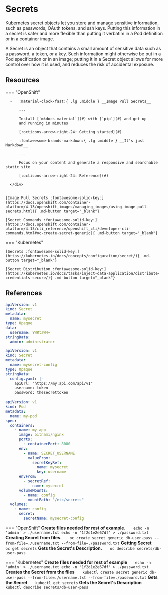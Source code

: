 # Secrets

Kubernetes secret objects let you store and manage sensitive information, such as passwords, OAuth tokens, and ssh keys. Putting this information in a secret is safer and more flexible than putting it verbatim in a Pod definition or in a container image.

A Secret is an object that contains a small amount of sensitive data such as a password, a token, or a key. Such information might otherwise be put in a Pod specification or in an image; putting it in a Secret object allows for more control over how it is used, and reduces the risk of accidental exposure.

## Resources

=== "OpenShift"
    <div class="grid cards" markdown>

      -   :material-clock-fast:{ .lg .middle } __Image Pull Secrets__

          ---

          Install [`mkdocs-material`](#) with [`pip`](#) and get up
          and running in minutes

          [:octicons-arrow-right-24: Getting started](#)

      -   :fontawesome-brands-markdown:{ .lg .middle } __It's just Markdown__

          ---

          Focus on your content and generate a responsive and searchable static site

          [:octicons-arrow-right-24: Reference](#)

      </div>


    [Image Pull Secrets :fontawesome-solid-key:](https://docs.openshift.com/container-platform/4.13/openshift_images/managing_images/using-image-pull-secrets.html){ .md-button target="_blank"}

    [Secret Commands :fontawesome-solid-key:](https://docs.openshift.com/container-platform/4.13/cli_reference/openshift_cli/developer-cli-commands.html#oc-create-secret-generic){ .md-button target="_blank"}

=== "Kubernetes"

    [Secrets :fontawesome-solid-key:](https://kubernetes.io/docs/concepts/configuration/secret/){ .md-button target="_blank"}

    [Secret Distribution :fontawesome-solid-key:](https://kubernetes.io/docs/tasks/inject-data-application/distribute-credentials-secure/){ .md-button target="_blank"}

## References

```yaml
apiVersion: v1
kind: Secret
metadata:
  name: mysecret
type: Opaque
data:
  username: YWRtaW4=
stringData:
  admin: administrator
```

```yaml
apiVersion: v1
kind: Secret
metadata:
  name: mysecret-config
type: Opaque
stringData:
  config.yaml: |-
    apiUrl: "https://my.api.com/api/v1"
    username: token
    password: thesecrettoken
```

```yaml
apiVersion: v1
kind: Pod
metadata:
  name: my-pod
spec:
  containers:
    - name: my-app
      image: bitnami/nginx
      ports:
        - containerPort: 8080
      env:
        - name: SECRET_USERNAME
          valueFrom:
            secretKeyRef:
              name: mysecret
              key: username
      envFrom:
        - secretRef:
            name: mysecret
      volumeMounts:
        - name: config
          mountPath: "/etc/secrets"
  volumes:
    - name: config
      secret:
        secretName: mysecret-config
```

=== "OpenShift"
**Create files needed for rest of example.**
`    echo -n 'admin' > ./username.txt
    echo -n '1f2d1e2e67df' > ./password.txt
   `
**Creating Secret from files.**
`    oc create secret generic db-user-pass --from-file=./username.txt --from-file=./password.txt
   `
**Getting Secret**
`    oc get secrets
   `
**Gets the Secret's Description.**
`    oc describe secrets/db-user-pass
   `

=== "Kubernetes"
**Create files needed for rest of example**
`    echo -n 'admin' > ./username.txt
    echo -n '1f2d1e2e67df' > ./password.txt
   `
**Creates the Secret from the files**
`    kubectl create secret generic db-user-pass --from-file=./username.txt --from-file=./password.txt
   `
**Gets the Secret**
`    kubectl get secrets
   `
**Gets the Secret's Description**
`    kubectl describe secrets/db-user-pass
   `
